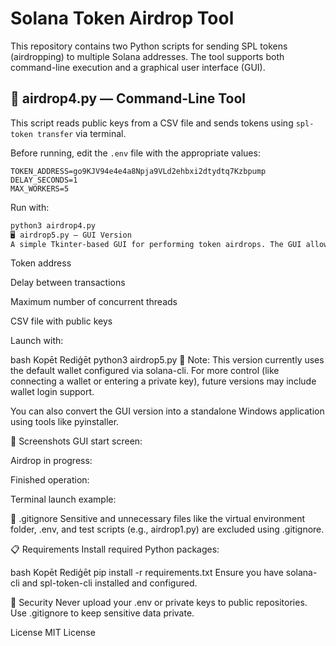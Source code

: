 # Solana Token Airdrop Tool

This repository contains two Python scripts for sending SPL tokens (airdropping) to multiple Solana addresses. The tool supports both command-line execution and a graphical user interface (GUI).

## 🔧 airdrop4.py — Command-Line Tool

This script reads public keys from a CSV file and sends tokens using `spl-token transfer` via terminal.

Before running, edit the `.env` file with the appropriate values:

```env
TOKEN_ADDRESS=go9KJV94e4e4a8Npja9VLd2ehbxi2dtydtq7Kzbpump
DELAY_SECONDS=1
MAX_WORKERS=5
```
Run with:

```bash
python3 airdrop4.py
🖥️ airdrop5.py — GUI Version
A simple Tkinter-based GUI for performing token airdrops. The GUI allows manual input of:
```

Token address

Delay between transactions

Maximum number of concurrent threads

CSV file with public keys

Launch with:

bash
Kopēt
Rediģēt
python3 airdrop5.py
📌 Note: This version currently uses the default wallet configured via solana-cli. For more control (like connecting a wallet or entering a private key), future versions may include wallet login support.

You can also convert the GUI version into a standalone Windows application using tools like pyinstaller.

📁 Screenshots
GUI start screen:


Airdrop in progress:


Finished operation:


Terminal launch example:


📂 .gitignore
Sensitive and unnecessary files like the virtual environment folder, .env, and test scripts (e.g., airdrop1.py) are excluded using .gitignore.

📋 Requirements
Install required Python packages:

bash
Kopēt
Rediģēt
pip install -r requirements.txt
Ensure you have solana-cli and spl-token-cli installed and configured.

🔐 Security
Never upload your .env or private keys to public repositories. Use .gitignore to keep sensitive data private.

License
MIT License

